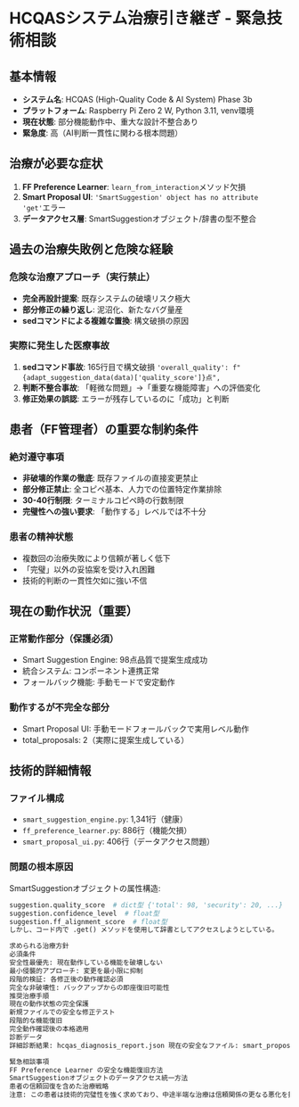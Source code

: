 # HCQASシステム治療引き継ぎ - 緊急技術相談

## 基本情報
- **システム名**: HCQAS (High-Quality Code & AI System) Phase 3b
- **プラットフォーム**: Raspberry Pi Zero 2 W, Python 3.11, venv環境
- **現在状態**: 部分機能動作中、重大な設計不整合あり
- **緊急度**: 高（AI判断一貫性に関わる根本問題）

## 治療が必要な症状
1. **FF Preference Learner**: `learn_from_interaction`メソッド欠損
2. **Smart Proposal UI**: `'SmartSuggestion' object has no attribute 'get'`エラー
3. **データアクセス層**: SmartSuggestionオブジェクト/辞書の型不整合

## 過去の治療失敗例と危険な経験
### 危険な治療アプローチ（実行禁止）
- **完全再設計提案**: 既存システムの破壊リスク極大
- **部分修正の繰り返し**: 泥沼化、新たなバグ量産
- **sedコマンドによる複雑な置換**: 構文破損の原因

### 実際に発生した医療事故
1. **sedコマンド事故**: 165行目で構文破損 `'overall_quality': f"{adapt_suggestion_data(data)['quality_score']}点",`
2. **判断不整合事故**: 「軽微な問題」→「重要な機能障害」への評価変化
3. **修正効果の誤認**: エラーが残存しているのに「成功」と判断

## 患者（FF管理者）の重要な制約条件
### 絶対遵守事項
- **非破壊的作業の徹底**: 既存ファイルの直接変更禁止
- **部分修正禁止**: 全コピペ基本、人力での位置特定作業排除
- **30-40行制限**: ターミナルコピペ時の行数制限
- **完璧性への強い要求**: 「動作する」レベルでは不十分

### 患者の精神状態
- 複数回の治療失敗により信頼が著しく低下
- 「完璧」以外の妥協案を受け入れ困難
- 技術的判断の一貫性欠如に強い不信

## 現在の動作状況（重要）
### 正常動作部分（保護必須）
- Smart Suggestion Engine: 98点品質で提案生成成功
- 統合システム: コンポーネント連携正常
- フォールバック機能: 手動モードで安定動作

### 動作するが不完全な部分
- Smart Proposal UI: 手動モードフォールバックで実用レベル動作
- total_proposals: 2（実際に提案生成している）

## 技術的詳細情報
### ファイル構成
- `smart_suggestion_engine.py`: 1,341行（健康）
- `ff_preference_learner.py`: 886行（機能欠損）
- `smart_proposal_ui.py`: 406行（データアクセス問題）

### 問題の根本原因
SmartSuggestionオブジェクトの属性構造:
```python
suggestion.quality_score  # dict型 {'total': 98, 'security': 20, ...}
suggestion.confidence_level  # float型
suggestion.ff_alignment_score  # float型
しかし、コード内で .get() メソッドを使用して辞書としてアクセスしようとしている。

求められる治療方針
必須条件
安全性最優先: 現在動作している機能を破壊しない
最小侵襲的アプローチ: 変更を最小限に抑制
段階的検証: 各修正後の動作確認必須
完全な非破壊性: バックアップからの即座復旧可能性
推奨治療手順
現在の動作状態の完全保護
新規ファイルでの安全な修正テスト
段階的な機能復旧
完全動作確認後の本格適用
診断データ
詳細診断結果: hcqas_diagnosis_report.json 現在の安全なファイル: smart_proposal_ui.py (2025-06-07 14:15:56)

緊急相談事項
FF Preference Learner の安全な機能復旧方法
SmartSuggestionオブジェクトのデータアクセス統一方法
患者の信頼回復を含めた治療戦略
注意: この患者は技術的完璧性を強く求めており、中途半端な治療は信頼関係の更なる悪化を招きます。慎重かつ確実な治療方針の提案をお願いします。
